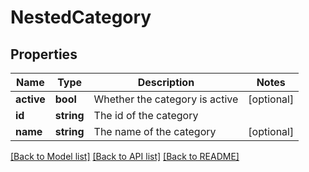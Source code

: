 # NestedCategory

## Properties
Name | Type | Description | Notes
------------ | ------------- | ------------- | -------------
**active** | **bool** | Whether the category is active | [optional] 
**id** | **string** | The id of the category | 
**name** | **string** | The name of the category | [optional] 

[[Back to Model list]](../README.md#documentation-for-models) [[Back to API list]](../README.md#documentation-for-api-endpoints) [[Back to README]](../README.md)


